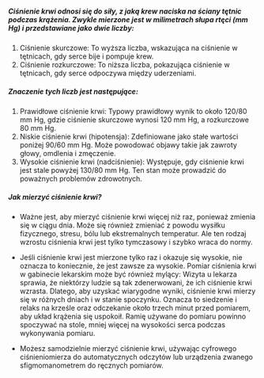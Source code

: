##### Ciśnienie krwi odnosi się do siły, z jaką krew naciska na ściany tętnic podczas krążenia. Zwykle mierzone jest w milimetrach słupa rtęci (mm Hg) i przedstawiane jako dwie liczby:

1. Ciśnienie skurczowe: To wyższa liczba, wskazująca na ciśnienie w tętnicach, gdy serce bije i pompuje krew.
2. Ciśnienie rozkurczowe: To niższa liczba, pokazująca ciśnienie w tętnicach, gdy serce odpoczywa między uderzeniami.

##### Znaczenie tych liczb jest następujące:

1. Prawidłowe ciśnienie krwi: Typowy prawidłowy wynik to około 120/80 mm Hg, gdzie ciśnienie skurczowe wynosi 120 mm Hg, a rozkurczowe 80 mm Hg.
2. Niskie ciśnienie krwi (hipotensja): Zdefiniowane jako stałe wartości poniżej 90/60 mm Hg. Może powodować objawy takie jak zawroty głowy, omdlenia i zmęczenie.
3. Wysokie ciśnienie krwi (nadciśnienie): Występuje, gdy ciśnienie krwi jest stale powyżej 130/80 mm Hg. Ten stan może prowadzić do poważnych problemów zdrowotnych.

##### Jak mierzyć ciśnienie krwi?

* Ważne jest, aby mierzyć ciśnienie krwi więcej niż raz, ponieważ zmienia się w ciągu dnia.
Może się również zmieniać z powodu wysiłku fizycznego, stresu, bólu lub ekstremalnych temperatur. Ale ten rodzaj wzrostu ciśnienia krwi jest tylko tymczasowy i szybko wraca do normy.

* Jeśli ciśnienie krwi jest mierzone tylko raz i okazuje się wysokie, nie oznacza to koniecznie, że jest zawsze za wysokie.
Pomiar ciśnienia krwi w gabinecie lekarskim może być również mylący: Wizyta u lekarza sprawia, że niektórzy ludzie są tak zdenerwowani, że ich ciśnienie krwi wzrasta.
Dlatego, aby uzyskać wiarygodne wyniki, ciśnienie krwi mierzy się w różnych dniach i w stanie spoczynku.
Oznacza to siedzenie i relaks na krześle oraz odczekanie około trzech minut przed pomiarem, aby układ krążenia się uspokoił. Ramię używane do pomiaru powinno spoczywać na stole, mniej więcej na wysokości serca podczas wykonywania pomiaru.

* Możesz samodzielnie mierzyć ciśnienie krwi, używając cyfrowego ciśnieniomierza do automatycznych odczytów lub urządzenia zwanego sfigmomanometrem do ręcznych pomiarów.